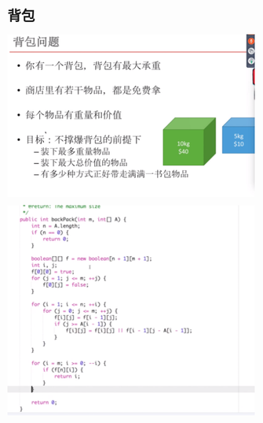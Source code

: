 # 背包

![image-20200417231610838](images/image-20200417231610838.png)

![image-20200417232933244](images/image-20200417232933244.png)